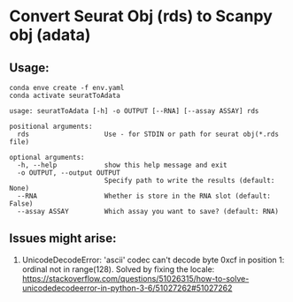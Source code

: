 # Convert Seurat Obj (rds) to Scanpy obj (adata)

## Usage:
```
conda enve create -f env.yaml
conda activate seuratToAdata

usage: seuratToAdata [-h] -o OUTPUT [--RNA] [--assay ASSAY] rds

positional arguments:
  rds                   Use - for STDIN or path for seurat obj(*.rds file)

optional arguments:
  -h, --help            show this help message and exit
  -o OUTPUT, --output OUTPUT
                        Specify path to write the results (default: None)
  --RNA                 Whether is store in the RNA slot (default: False)
  --assay ASSAY         Which assay you want to save? (default: RNA)
```

## Issues might arise:
1. UnicodeDecodeError: 'ascii' codec can't decode byte 0xcf in position 1: ordinal not in range(128).
Solved by fixing the locale: https://stackoverflow.com/questions/51026315/how-to-solve-unicodedecodeerror-in-python-3-6/51027262#51027262
